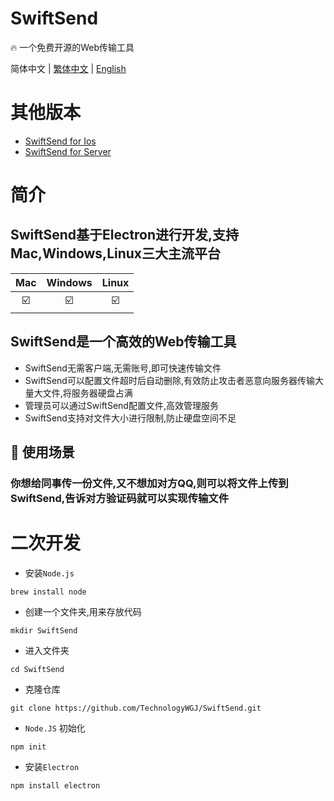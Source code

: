 # SwiftSend

🔥 一个免费开源的Web传输工具

简体中文 | [繁体中文](./README_CH_Hant.md) | [English](./README.md)

# 其他版本
- [SwiftSend for Ios](https://github.com/TechnologyWGJ/SwiftSend-for-ios)
- [SwiftSend for Server](https://github.com/TechnologyWGJ/SwiftSend-for-server)

# 简介
## SwiftSend基于Electron进行开发,支持Mac,Windows,Linux三大主流平台

| Mac | Windows | Linux |
| :---: | :-------: | :-----: |
| ☑️ | ☑️ | ☑️ |

## SwiftSend是一个高效的Web传输工具
- SwiftSend无需客户端,无需账号,即可快速传输文件
- SwiftSend可以配置文件超时后自动删除,有效防止攻击者恶意向服务器传输大量大文件,将服务器硬盘占满
- 管理员可以通过SwiftSend配置文件,高效管理服务
- SwiftSend支持对文件大小进行限制,防止硬盘空间不足
## 🔮 使用场景
### 你想给同事传一份文件,又不想加对方QQ,则可以将文件上传到SwiftSend,告诉对方验证码就可以实现传输文件

# 二次开发
- 安装`Node.js`
```shell
brew install node
```
- 创建一个文件夹,用来存放代码
```shell
mkdir SwiftSend
```
- 进入文件夹
```shell
cd SwiftSend
```
- 克隆仓库
```shell
git clone https://github.com/TechnologyWGJ/SwiftSend.git
```
- `Node.JS` 初始化
```shell
npm init
```
- 安装`Electron`
```shell
npm install electron
```

